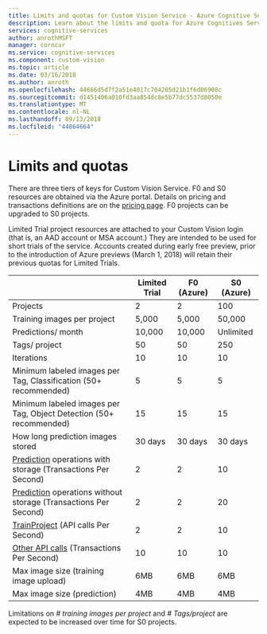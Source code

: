 ```yaml
---
title: Limits and quotas for Custom Vision Service - Azure Cognitive Services | Microsoft Docs
description: Learn about the limits and quota for Azure Cognitives Services Custom Vision Service.
services: cognitive-services
author: anrothMSFT
manager: corncar
ms.service: cognitive-services
ms.component: custom-vision
ms.topic: article
ms.date: 03/16/2018
ms.author: anroth
ms.openlocfilehash: 44666d5d7f2a51e4017c704205d21b1f6d06908c
ms.sourcegitcommit: d1451406a010fd3aa854dc8e5b77dc5537d8050e
ms.translationtype: MT
ms.contentlocale: nl-NL
ms.lasthandoff: 09/13/2018
ms.locfileid: "44864664"
---
```

# <a name="limits-and-quotas"></a>Limits and quotas

There are three tiers of keys for Custom Vision Service. F0 and S0 resources are obtained via the Azure portal. Details on pricing and transactions definitions are on the [pricing page](https://azure.microsoft.com/pricing/details/cognitive-services/custom-vision-service/).  F0 projects can be upgraded to S0 projects.

Limited Trial project resources are attached to your Custom Vision login (that is, an AAD account or MSA account.) They are intended to be used for short trials of the service.  Accounts created during early free preview, prior to the introduction of Azure previews (March 1, 2018) will retain their previous quotas for Limited Trials. 

||**Limited Trial**|**F0 (Azure)**|**S0 (Azure)**|
|-----|-----|-----|-----|
|Projects|2|2|100|
|Training images per project|5,000|5,000|50,000|
|Predictions/ month|10,000 |10,000|Unlimited|
|Tags/ project|50|50|250|
|Iterations |10|10|10|
|Minimum labeled images per Tag, Classification (50+ recommended) |5|5|5|
|Minimum labeled images per Tag, Object Detection (50+ recommended)|15|15|15|
|How long prediction images stored|30 days|30 days|30 days|
|[Prediction](https://go.microsoft.com/fwlink/?linkid=865445) operations with storage (Transactions Per Second)|2|2|10|
|[Prediction](https://go.microsoft.com/fwlink/?linkid=865445) operations without storage (Transactions Per Second)|2|2|20|
|[TrainProject](https://go.microsoft.com/fwlink/?linkid=865446) (API calls Per Second)|2|2|10|
|[Other API calls](https://go.microsoft.com/fwlink/?linkid=865446) (Transactions Per Second)|10|10|10|
|Max image size (training image upload) |6MB|6MB|6MB|
|Max image size (prediction)|4MB|4MB|4MB|

Limitations on *# training images per project* and *# Tags/project* are expected to be increased over time for S0 projects. 
